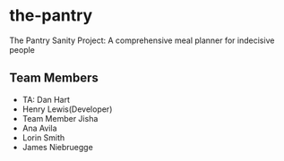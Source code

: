 # the-pantry
The Pantry Sanity Project: A comprehensive meal planner for indecisive people

## Team Members
- TA: Dan Hart
- Henry Lewis(Developer)
- Team Member Jisha
- Ana Avila
- Lorin Smith
- James Niebruegge

